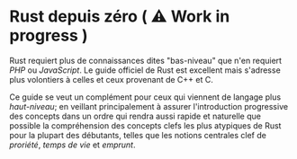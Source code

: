 # Rust depuis zéro ( ⚠️  Work in progress )

Rust requiert plus de connaissances dites "bas-niveau" que n'en requiert _PHP_ ou _JavaScript_. Le guide officiel de Rust est excellent mais s'adresse plus volontiers à celles et ceux provenant de C++ et C. 

Ce guide se veut un complément pour ceux qui viennent de langage plus *haut-niveau*; en veillant principalement à assurer l'introduction progressive des concepts dans un ordre qui rendra aussi rapide et naturelle que possible la compréhension des concepts clefs les plus atypiques de Rust pour la plupart des débutants, telles que les notions centrales clef de *proriété*, *temps de vie* et *emprunt*.